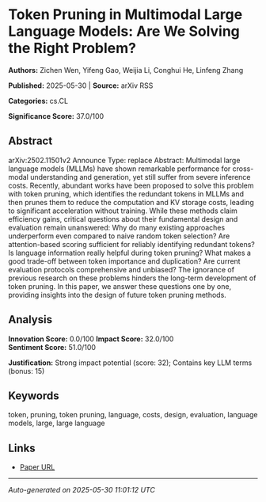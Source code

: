 # Token Pruning in Multimodal Large Language Models: Are We Solving the Right Problem?

**Authors:** Zichen Wen, Yifeng Gao, Weijia Li, Conghui He, Linfeng Zhang

**Published:** 2025-05-30 | **Source:** arXiv RSS

**Categories:** cs.CL

**Significance Score:** 37.0/100

## Abstract

arXiv:2502.11501v2 Announce Type: replace 
Abstract: Multimodal large language models (MLLMs) have shown remarkable performance for cross-modal understanding and generation, yet still suffer from severe inference costs. Recently, abundant works have been proposed to solve this problem with token pruning, which identifies the redundant tokens in MLLMs and then prunes them to reduce the computation and KV storage costs, leading to significant acceleration without training. While these methods claim efficiency gains, critical questions about their fundamental design and evaluation remain unanswered: Why do many existing approaches underperform even compared to naive random token selection? Are attention-based scoring sufficient for reliably identifying redundant tokens? Is language information really helpful during token pruning? What makes a good trade-off between token importance and duplication? Are current evaluation protocols comprehensive and unbiased? The ignorance of previous research on these problems hinders the long-term development of token pruning. In this paper, we answer these questions one by one, providing insights into the design of future token pruning methods.

## Analysis

**Innovation Score:** 0.0/100
**Impact Score:** 32.0/100  
**Sentiment Score:** 51.0/100

**Justification:** Strong impact potential (score: 32); Contains key LLM terms (bonus: 15)

## Keywords

token, pruning, token pruning, language, costs, design, evaluation, language models, large, large language

## Links

- [Paper URL](https://arxiv.org/abs/2502.11501)

---
*Auto-generated on 2025-05-30 11:01:12 UTC*
